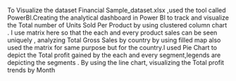 To Visualize the dataset Financial Sample_dataset.xlsx ,used the tool called PowerBI.Creating the analytical dashboard in Power BI to track and visualize the Total number of Units Sold Per Product by using clustered column chart . I use matrix here so that the each and every product sales can be seen uniquely , analyzing Total Gross Sales by country by using filled map also used the matrix for same purpose but for the country.I used Pie Chart to depict the Total profit gained by the each and every segment,legends are depicting the segments . By using the line chart, visualizing the Total profit trends by Month
